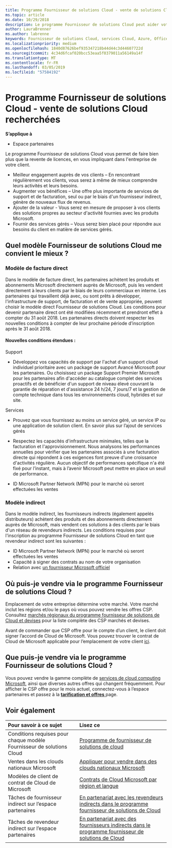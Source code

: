 ```yaml
---
title: Programme Fournisseur de solutions Cloud - vente de solutions Cloud recherchées | Espace partenaires
ms.topic: article
ms.date: 10/29/2018
description: Le programme Fournisseur de solutions Cloud peut aider votre entreprise à croître avec de nouveaux clients et de nouvelles compétences.
author: LauraBrenner
ms.author: labrenne
keywords: Fournisseur de solutions Cloud, services Cloud, Azure, Office 365, Dynamics, partenaire fournisseur de solutions Cloud, vente par fournisseur de solutions Cloud, partenaire direct, partenaire fournisseur de solutions Cloud direct, revendeur fournisseur de solutions Cloud indirect, fournisseur de solutions Cloud direct, fournisseur de solutions Cloud indirect, modèle direct, modèle indirect, revendeur indirect, fournisseur indirect, fournisseur, distributeur, programme fournisseur de solutions cloud
ms.localizationpriority: medium
ms.openlocfilehash: 1840d87626bef935347218b44d44c3d44607722d
ms.sourcegitcommit: 4c34d6fcaf020bcc53eaa5f0379011a56149a14f
ms.translationtype: MT
ms.contentlocale: fr-FR
ms.lasthandoff: 03/05/2019
ms.locfileid: "57584192"
---
```

# <a name="cloud-solution-provider-program---selling-in-demand-cloud-solutions"></a>Programme Fournisseur de solutions Cloud - vente de solutions Cloud recherchées 

**S’applique à**

-  Espace partenaires

Le programme Fournisseur de solutions Cloud vous permet de faire bien plus que la revente de licences, en vous impliquant dans l'entreprise de votre client.
 
- Meilleur engagement auprès de vos clients – En rencontrant régulièrement vos clients, vous serez à même de mieux comprendre leurs activités et leurs besoins.
- Augmenter vos bénéfices – Une offre plus importante de services de support et de facturation, seul ou par le biais d'un fournisseur indirect, génère de nouveaux flux de revenus.  
- Ajouter de la valeur - Vous serez en mesure de proposer à vos clients des solutions propres au secteur d'activité fournies avec les produits Microsoft.
- Fournir des services gérés – Vous serez bien placé pour répondre aux besoins du client en matière de services gérés. 

## <a name="which-csp-model-is-best-for-me"></a>Quel modèle Fournisseur de solutions Cloud me convient le mieux ?

### <a name="direct-bill-model"></a>Modèle de facture direct

 Dans le modèle de facture direct, les partenaires achètent les produits et abonnements Microsoft directement auprès de Microsoft, puis les vendent directement à leurs clients par le biais de leurs commerciaux en interne. Les partenaires qui travaillent déjà avec, ou sont prêts à développer, l'infrastructure de support, de facturation et de vente appropriée, peuvent choisir le modèle direct Fournisseur de solutions Cloud. Les conditions pour devenir partenaire direct ont été modifiées récemment et prendront effet à compter du 31 août 2018. Les partenaires directs doivent respecter les nouvelles conditions à compter de leur prochaine période d’inscription après le 31 août 2018.


#### <a name="new-expanded-requirements"></a>Nouvelles conditions étendues :

Support
- Développez vos capacités de support par l'achat d'un support cloud individuel prioritaire avec un package de support Avancé Microsoft pour les partenaires. Ou choisissez un package Support Premier Microsoft pour les partenaires afin d'accéder au catalogue complet des services proactifs et de bénéficier d'un support de niveau élevé couvrant la garantie de réparation et d'assistance 24 h/24, 7 jours/7 et la gestion de compte technique dans tous les environnements cloud, hybrides et sur site. 

Services

- Prouvez que vous fournissez au moins un service géré, un service IP ou une application de solution client. En savoir plus sur l’ajout de services gérés

- Respectez les capacités d'infrastructure minimales, telles que la facturation et l'approvisionnement.
Nous analysons les performances annuelles pour vérifier que les partenaires associés à une facturation directe qui répondent à ces exigences font preuve d'une croissance d'activités régulière. Aucun objectif de performances spécifique n'a été fixé pour l’instant, mais à l’avenir Microsoft peut mettre en place un seuil de performance. 

- ID Microsoft Partner Network (MPN) pour le marché où seront effectuées les ventes


### <a name="indirect-model"></a>Modèle indirect

Dans le modèle indirect, les fournisseurs indirects (également appelés distributeurs) achètent des produits et des abonnements directement auprès de Microsoft, mais vendent ces solutions à des clients par le biais d'un réseau de revendeurs indirects. Les conditions requises pour l'inscription au programme Fournisseur de solutions Cloud en tant que revendeur indirect sont les suivantes :

- ID Microsoft Partner Network (MPN) pour le marché où seront effectuées les ventes
- Capacité à signer des contrats au nom de votre organisation
- Relation avec [un fournisseur Microsoft officiel](https://partnercenter.microsoft.com/partner/find-a-provider)


## <a name="where-can-i-sell-through-the-csp-program"></a>Où puis-je vendre via le programme Fournisseur de solutions Cloud ?

Emplacement de votre entreprise détermine votre marché. Votre marché inclut les régions et/ou le pays où vous pouvez vendre les offres CSP. Consultez [marchés régionaux du programme fournisseur de solutions de Cloud et devises](regional-authorization-overview.md) pour la liste complète des CSP marchés et devises.

Avant de commander que CSP offre pour le compte d’un client, le client doit signer l’accord de Cloud de Microsoft. Vous pouvez trouver le contrat de Cloud de Microsoft applicable pour l’emplacement de votre client [ici](agreements.md).  

## <a name="what-can-i-sell-through-the-csp-program"></a>Que puis-je vendre via le programme Fournisseur de solutions Cloud ?

Vous pouvez vendre la gamme complète de [services de cloud computing Microsoft](https://partner.microsoft.com/cloud-solution-provider/products-and-services), ainsi que diverses autres offres qui changent fréquemment. Pour afficher le CSP offre pour le mois actuel, connectez-vous à l’espace partenaires et passez à la [ **tarification et offres** ](https://partnercenter.microsoft.com/pcv/sales) page.

## <a name="see-also"></a>Voir également 


|**Pour savoir à ce sujet**   |**Lisez ce**   |
|:---------------------------|:--------------------|
|Conditions requises pour chaque modèle Fournisseur de solutions Cloud   | [Programme de fournisseur de solutions de cloud](https://partnercenter.microsoft.com/partner/cloud-solution-provider)|
|Ventes dans les clouds nationaux Microsoft   | [Appliquer pour vendre dans des clouds nationaux Microsoft](csp-national-clouds-overview.md)|
|Modèles de client de contrat de Cloud de Microsoft   |[Contrats de Cloud Microsoft par région et langue](agreements.md)|
|Tâches de fournisseur indirect sur l’espace partenaires  |[En partenariat avec les revendeurs indirects dans le programme fournisseur de solutions de Cloud](indirect-provider-tasks-in-partner-center.md)|
|Tâches de revendeur indirect sur l’espace partenaires   |[En partenariat avec des fournisseurs indirects dans le programme fournisseur de solutions de Cloud](indirect-reseller-tasks-in-partner-center.md)|
